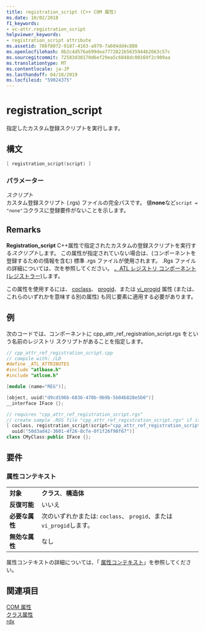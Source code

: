 ```yaml
---
title: registration_script (C++ COM 属性)
ms.date: 10/02/2018
f1_keywords:
- vc-attr.registration_script
helpviewer_keywords:
- registration_script attribute
ms.assetid: 786f8072-9187-4163-a979-7a604dd4c888
ms.openlocfilehash: 0b2c4d576a699dea7772821b5635944b2663c57c
ms.sourcegitcommit: 72583d30170d6ef29ea5c6848dc00169f2c909aa
ms.translationtype: MT
ms.contentlocale: ja-JP
ms.lasthandoff: 04/18/2019
ms.locfileid: "59024375"
---
```

# <a name="registrationscript"></a>registration_script

指定したカスタム登録スクリプトを実行します。

## <a name="syntax"></a>構文

```cpp
[ registration_script(script) ]
```

### <a name="parameters"></a>パラメーター

*スクリプト*<br/>
カスタム登録スクリプト (.rgs) ファイルの完全パスです。 値**none**など`script = "none"`コクラスに登録要件がないことを示します。

## <a name="remarks"></a>Remarks

**Registration_script** C++属性で指定されたカスタムの登録スクリプトを実行する*スクリプト*します。 この属性が指定されていない場合は、(コンポーネントを登録するための情報を含む) 標準 .rgs ファイルが使用されます。 .Rgs ファイルの詳細については、次を参照してください。 [、ATL レジストリ コンポーネント (レジストラー)](../../atl/atl-registry-component-registrar.md)します。

この属性を使用するには、 [coclass](coclass.md)、 [progid](progid.md)、または [vi_progid](vi-progid.md) 属性 (または、これらのいずれかを意味する別の属性) も同じ要素に適用する必要があります。

## <a name="example"></a>例

次のコードでは、コンポーネントに cpp_attr_ref_registration_script.rgs をという名前のレジストリ スクリプトがあることを指定します。

```cpp
// cpp_attr_ref_registration_script.cpp
// compile with: /LD
#define _ATL_ATTRIBUTES
#include "atlbase.h"
#include "atlcom.h"

[module (name="REG")];

[object, uuid("d9cd196b-6836-470b-9b9b-5b04b828e5b0")]
__interface IFace {};

// requires "cpp_attr_ref_registration_script.rgs"
// create sample .RGS file "cpp_attr_ref_registration_script.rgs" if it does not exist
[ coclass, registration_script(script="cpp_attr_ref_registration_script.rgs"),
  uuid("50d3ad42-3601-4f26-8cfe-0f1f26f98f67")]
class CMyClass:public IFace {};
```

## <a name="requirements"></a>要件

### <a name="attribute-context"></a>属性コンテキスト

|||
|-|-|
|**対象**|**クラス**、**構造体**|
|**反復可能**|いいえ|
|**必要な属性**|次のいずれかまたは: `coclass`、 `progid`、または`vi_progid`します。|
|**無効な属性**|なし|

属性コンテキストの詳細については、「 [属性コンテキスト](cpp-attributes-com-net.md#contexts)」を参照してください。

## <a name="see-also"></a>関連項目

[COM 属性](com-attributes.md)<br/>
[クラス属性](class-attributes.md)<br/>
[rdx](rdx.md)